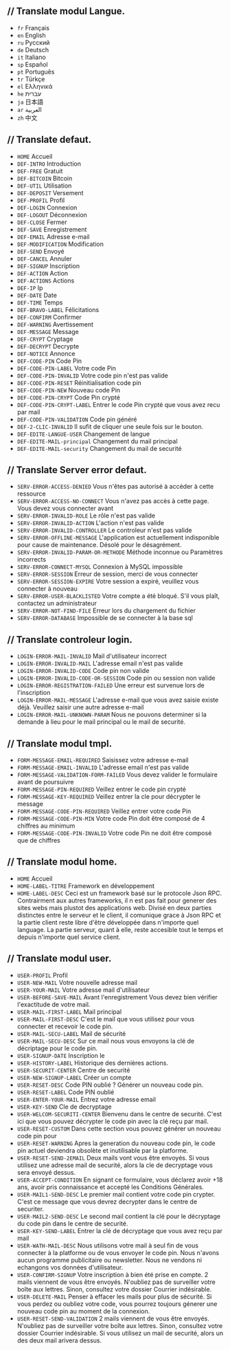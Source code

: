 ## // Translate modul Langue.

* `fr` Français
* `en` English
* `ru` Руcский
* `de` Deutsch
* `it` Italiano
* `sp` Español
* `pt` Português
* `tr` Türkçe
* `el` Ελληνικά
* `he` עברית
* `ja` 日本語
* `ar` العربية
* `zh` 中文

## // Translate defaut.

* `HOME` Accueil
* `DEF-INTRO` Introduction
* `DEF-FREE` Gratuit
* `DEF-BITCOIN` Bitcoin
* `DEF-UTIL` Utilisation
* `DEF-DEPOSIT` Versement
* `DEF-PROFIL` Profil
* `DEF-LOGIN` Connexion
* `DEF-LOGOUT` Déconnexion
* `DEF-CLOSE` Fermer
* `DEF-SAVE` Enregistrement
* `DEF-EMAIL` Adresse e-mail
* `DEF-MODIFICATION` Modification
* `DEF-SEND` Envoyé
* `DEF-CANCEL` Annuler
* `DEF-SIGNUP` Inscription
* `DEF-ACTION` Action
* `DEF-ACTIONS` Actions
* `DEF-IP` Ip
* `DEF-DATE` Date
* `DEF-TIME` Temps
* `DEF-BRAVO-LABEL` Félicitations
* `DEF-CONFIRM` Confirmer
* `DEF-WARNING` Avertissement
* `DEF-MESSAGE` Message
* `DEF-CRYPT` Cryptage
* `DEF-DECRYPT` Decrypte
* `DEF-NOTICE` Annonce
* `DEF-CODE-PIN` Code Pin
* `DEF-CODE-PIN-LABEL` Votre code Pin
* `DEF-CODE-PIN-INVALID` Votre code pin n'est pas valide
* `DEF-CODE-PIN-RESET` Réinitialisation code pin
* `DEF-CODE-PIN-NEW` Nouveau code Pin
* `DEF-CODE-PIN-CRYPT` Code Pin crypté
* `DEF-CODE-PIN-CRYPT-LABEL` Entrer le code Pin crypté que vous avez recu par mail
* `DEF-CODE-PIN-VALIDATION` Code pin généré
* `DEF-2-CLIC-INVALID` Il sufit de cliquer une seule fois sur le bouton.
* `DEF-EDITE-LANGUE-USER` Changement de langue
* `DEF-EDITE-MAIL-principal` Changement du mail principal
* `DEF-EDITE-MAIL-security` Changement du mail de securité

## // Translate Server error defaut.

* `SERV-ERROR-ACCESS-DENIED` Vous n'êtes pas autorisé à accéder à cette ressource
* `SERV-ERROR-ACCESS-NO-CONNECT` Vous n'avez pas accès à cette page. Vous devez vous connecter avant
* `SERV-ERROR-INVALID-ROLE` Le rôle n'est pas valide
* `SERV-ERROR-INVALID-ACTION` L'action n'est pas valide
* `SERV-ERROR-INVALID-CONTROLLER` Le controleur n'est pas valide
* `SERV-ERROR-OFFLINE-MESSAGE` L'application est actuellement indisponible pour cause de maintenance. Désolé pour le désagrément.
* `SERV-ERROR-INVALID-PARAM-OR-METHODE` Méthode inconnue ou Paramètres incorrects
* `SERV-ERROR-CONNECT-MYSQL` Connexion à MySQL impossible
* `SERV-ERROR-SESSION` Erreur de session, merci de vous connecter
* `SERV-ERROR-SESSION-EXPIRE` Votre session a expiré, veuillez vous connecter à nouveau
* `SERV-ERROR-USER-BLACKLISTED`	 Votre compte a été bloqué. S'il vous plaît, contactez un administrateur
* `SERV-ERROR-NOT-FIND-FILE` Erreur lors du chargement du fichier
* `SERV-ERROR-DATABASE` Impossible de se connecter à la base sql

## // Translate controleur login.

* `LOGIN-ERROR-MAIL-INVALID` Mail d'utilisateur incorrect
* `LOGIN-ERROR-INVALID-MAIL` L'adresse email n'est pas valide
* `LOGIN-ERROR-INVALID-CODE` Code pin non valide
* `LOGIN-ERROR-INVALID-CODE-OR-SESSION` Code pin ou session non valide
* `LOGIN-ERROR-REGISTRATION-FAILED` Une erreur est survenue lors de l'inscription
* `LOGIN-ERROR-MAIL-MESSAGE` L'adresse e-mail que vous avez saisie existe déjà. Veuillez saisir une autre adresse e-mail
* `LOGIN-ERROR-MAIL-UNKNOWN-PARAM` Nous ne pouvons determiner si la demande à lieu pour le mail principal ou le mail de securité.

## // Translate modul tmpl.

* `FORM-MESSAGE-EMAIL-REQUIRED` Saisissez votre adresse e-mail
* `FORM-MESSAGE-EMAIL-INVALID` L'adresse email n'est pas valide
* `FORM-MESSAGE-VALIDATION-FORM-FAILED` Vous devez valider le formulaire avant de poursuivre
* `FORM-MESSAGE-PIN-REQUIRED` Veillez entrer le code pin crypté
* `FORM-MESSAGE-KEY-REQUIRED` Veillez entrer la cle pour décrypter le message
* `FORM-MESSAGE-CODE-PIN-REQUIRED` Veillez entrer votre code Pin
* `FORM-MESSAGE-CODE-PIN-MIN` Votre code Pin doit être composé de 4 chiffres au minimum
* `FORM-MESSAGE-CODE-PIN-INVALID` Votre code Pin ne doit être composé que de chiffres

## // Translate modul home.

* `HOME` Accueil
* `HOME-LABEL-TITRE` Framework en développement
* `HOME-LABEL-DESC` Ceci est un framework basé sur le protocole Json RPC. Contrairment aux autres frameworks, il n est pas fait pour generer des sites webs mais plustot des applications web. Divisé en deux parties distinctes entre le serveur et le client, il comunique grace à Json RPC et la partie client reste libre d'être développée dans n'importe quel language. La partie serveur, quant à elle, reste accesible tout le temps et depuis n'importe quel service client.

## // Translate modul user.

* `USER-PROFIL` Profil
* `USER-NEW-MAIL` Votre nouvelle adresse mail
* `USER-YOUR-MAIL` Votre adresse mail d'utilisateur
* `USER-BEFORE-SAVE-MAIL` Avant l'enregistrement Vous devez bien vérifier l'exactitude de votre mail.
* `USER-MAIL-FIRST-LABEL` Mail principal
* `USER-MAIL-FIRST-DESC` C'est le mail que vous utilisez pour vous connecter et recevoir le code pin.
* `USER-MAIL-SECU-LABEL` Mail de sécurité
* `USER-MAIL-SECU-DESC` Sur ce mail nous vous envoyons la clé de décriptage pour le code pin.
* `USER-SIGNUP-DATE` Inscription le
* `USER-HISTORY-LABEL` Historique des dernières actions.
* `USER-SECURIT-CENTER` Centre de securité
* `USER-NEW-SIGNUP-LABEL` Créer un compte
* `USER-RESET-DESC` Code PIN oublié ? Générer un nouveau code pin.
* `USER-RESET-LABEL` Code PIN oublié
* `USER-ENTER-YOUR-MAIL` Entrez votre adresse email
* `USER-KEY-SEND` Cle de decryptage
* `USER-WELCOM-SECURITI-CENTER` Bienvenu dans le centre de securité. C'est ici que vous pouvez décrypter le code pin avec la clé reçu par mail.
* `USER-RESET-CUSTOM` Dans cette section vous pouvez générer un nouveau code pin pour
* `USER-RESET-WARNING` Apres la generation du nouveau code pin, le code pin actuel deviendra obsolète et inutilisable par la platforme.
* `USER-RESET-SEND-2EMAIL` Deux mails vont vous être envoyés. Si vous utilisez une adresse mail de securité, alors la cle de decryptage vous sera envoyé dessus.
* `USER-ACCEPT-CONDITION` En signant ce formulaire, vous déclarez avoir +18 ans, avoir pris connaissance et accepté les Conditions Générales.
* `USER-MAIL1-SEND-DESC` Le premier mail contient votre code pin crypter. C'est ce message que vous devrez decrypter dans le centre de securiter.
* `USER-MAIL2-SEND-DESC` Le second mail contient la clé pour le décryptage du code pin dans le centre de securité.
* `USER-KEY-SEND-LABEL` Entrer la clé de décryptage que vous avez reçu par mail
* `USER-WATH-MAIL-DESC` Nous utilisons votre mail à seul fin de vous connecter à la platforme ou de vous envoyer le code pin. Nous n'avons aucun programme publicitaire ou newsletter. Nous ne vendons ni echangons vos données d'utilisateur.
* `USER-CONFIRM-SIGNUP` Votre inscription à bien été prise en compte. 2 mails viennent de vous être envoyés. N'oubliez pas de surveiller votre boîte aux lettres. Sinon, consultez votre dossier Courrier indésirable.
* `USER-DELETE-MAIL` Penser à effacer les mails pour plus de sécurité. Si vous perdez ou oubliez votre code, vous pourrez toujours génerer une nouveau code pin au moment de la connexion.
* `USER-RESET-SEND-VALIDATION` 2 mails viennent de vous être envoyés. N'oubliez pas de surveiller votre boîte aux lettres. Sinon, consultez votre dossier Courrier indésirable. Si vous utilisez un mail de securité, alors un des deux mail arivera dessus.
